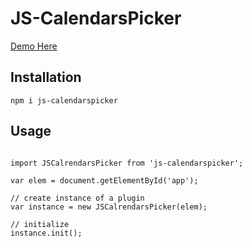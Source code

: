 # JS-CalendarsPicker
[Demo Here](https://zohdi.me/js-calendarspicker)


## Installation
```
npm i js-calendarspicker
```


## Usage

```

import JSCalrendarsPicker from 'js-calendarspicker';

var elem = document.getElementById('app');

// create instance of a plugin
var instance = new JSCalrendarsPicker(elem);

// initialize
instance.init();

```
